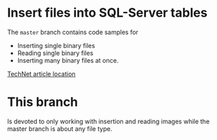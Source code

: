 # Insert files into SQL-Server tables

The `master` branch contains code samples for

- Inserting single binary files
- Reading single binary files
- Inserting many binary files at once.

[TechNet article location](https://social.technet.microsoft.com/wiki/contents/articles/53467.c-insert-binary-files-into-sql-server-table.aspx)

# This branch

Is devoted to only working with insertion and reading images while the master branch is about any file type.
